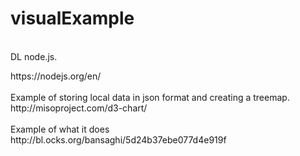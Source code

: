 # visualExample
<br>DL node.js. 
<link href="https://nodejs.org/en/">https://nodejs.org/en/</link>
</br>
<br>
Example of storing local data in json format and creating a treemap.
<link href="http://misoproject.com/d3-chart/">http://misoproject.com/d3-chart/</link>
</br>
<br>
Example of what it does
<link href="http://bl.ocks.org/bansaghi/5d24b37ebe077d4e919f">http://bl.ocks.org/bansaghi/5d24b37ebe077d4e919f</link>
</br>
